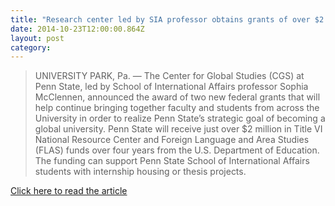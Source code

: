 ```yaml
---
title: "Research center led by SIA professor obtains grants of over $2 million supporting global studies at Penn State, K-12, and in the community"
date: 2014-10-23T12:00:00.864Z
layout: post
category:
---
```

> UNIVERSITY PARK, Pa. — The Center for Global Studies (CGS) at Penn State, led by School of International Affairs professor Sophia McClennen, announced the award of two new federal grants that will help continue bringing together faculty and students from across the University in order to realize Penn State’s strategic goal of becoming a global university. Penn State will receive just over $2 million in Title VI National Resource Center and Foreign Language and Area Studies (FLAS) funds over four years from the U.S. Department of Education.  The funding can support Penn State School of International Affairs students with internship housing or thesis projects.

[Click here to read the article](https://sia.psu.edu/news/research-center-led-sia-professor-obtains-grants-over-2-million-supporting-global-studies-penn)
